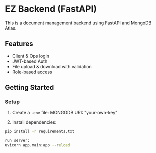 # EZ Backend (FastAPI)

This is a document management backend using FastAPI and MongoDB Atlas.

## Features

- Client & Ops login
- JWT-based Auth
- File upload & download with validation
- Role-based access

## Getting Started

### Setup

1. Create a `.env` file:
    MONGODB URI: "your-own-key"

2. Install dependencies:

```bash
pip install -r requirements.txt

run server:
uvicorn app.main:app --reload


